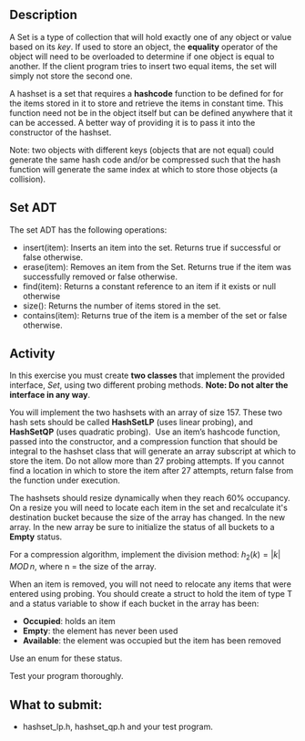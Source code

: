 ## Description
A Set is a type of collection that will hold exactly one of any object or value based on its *key*. If used to store an object, the **equality** operator of the object will need to be overloaded to determine if one object is equal to another. If the client program tries to insert two equal items, the set will simply not store the second one. 

A hashset is a set that requires a **hashcode** function to be defined for for the items stored in it to store and retrieve the items in constant time. This function need not be in the object itself but can be defined anywhere that it can be accessed. A better way of providing it is to pass it into the constructor of the hashset. 

Note: two objects with different keys (objects that are not equal) could generate the same hash code and/or be compressed such that the hash function will generate the same index at which to store those objects (a collision). 

## Set ADT
The set ADT has the following operations:
- insert(item): Inserts an item into the set. Returns true if successful or false otherwise.
- erase(item): Removes an item from the Set. Returns true if the item was successfully removed or false otherwise.
- find(item): Returns a constant reference to an item if it exists or null otherwise
- size(): Returns the number of items stored in the set. 
- contains(item): Returns true of the item is a member of the set or false otherwise.

## Activity
In this exercise you must create **two classes** that implement the provided interface, *Set*, using two different probing methods. **Note: Do not alter the interface in any way**. 

You will implement the two hashsets with an array of size 157. These two hash sets should be called **HashSetLP** (uses linear probing), and **HashSetQP** (uses quadratic probing).  Use an item’s hashcode function, passed into the constructor, and a compression function that should be integral to the hashset class that will generate an array subscript at which to store the item. Do not allow more than 27 probing attempts. If you cannot find a location in which to store the item after 27 attempts, return false from the function under execution.  

The hashsets should resize dynamically when they reach 60% occupancy. On a resize you will need to locate each item in the set and recalculate it's destination bucket because the size of the array has changed. In the new array. In the new array be sure to initialize the status of all buckets to a **Empty** status.
 
For a compression algorithm, implement the division method: $h_2(k) = |k|\, MOD\, n$, where n = the size of the array. 

When an item is removed, you will not need to relocate any items that were entered using probing. You should create a struct to hold the item of type T and a status variable to show if each bucket in the array has been: 
- **Occupied**: holds an item
- **Empty**: the element has never been used
- **Available**: the element was occupied but the item has been removed

Use an enum for these status.
  
Test your program thoroughly.

## What to submit:
-   hashset_lp.h, hashset_qp.h and your test program.